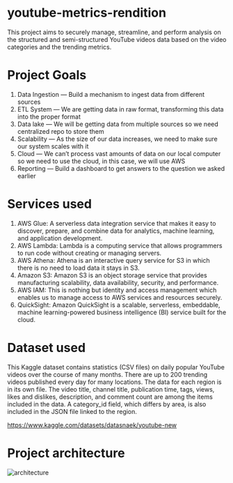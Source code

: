# youtube-metrics-rendition

This project aims to securely manage, streamline, and perform analysis on the structured and semi-structured YouTube videos data based on the video categories and the trending metrics.

# Project Goals

1. Data Ingestion — Build a mechanism to ingest data from different sources
2. ETL System — We are getting data in raw format, transforming this data into the proper format
3. Data lake — We will be getting data from multiple sources so we need centralized repo to store them
4. Scalability — As the size of our data increases, we need to make sure our system scales with it
5. Cloud — We can’t process vast amounts of data on our local computer so we need to use the cloud, in this case, we will use AWS
6. Reporting — Build a dashboard to get answers to the question we asked earlier

# Services used

1. AWS Glue: A serverless data integration service that makes it easy to discover, prepare, and combine data for analytics, machine learning, and application development.
2. AWS Lambda: Lambda is a computing service that allows programmers to run code without creating or managing servers.
3. AWS Athena: Athena is an interactive query service for S3 in which there is no need to load data it stays in S3.
4. Amazon S3: Amazon S3 is an object storage service that provides manufacturing scalability, data availability, security, and performance.
5. AWS IAM: This is nothing but identity and access management which enables us to manage access to AWS services and resources securely.
6. QuickSight: Amazon QuickSight is a scalable, serverless, embeddable, machine learning-powered business intelligence (BI) service built for the cloud.

# Dataset used

This Kaggle dataset contains statistics (CSV files) on daily popular YouTube videos over the course of many months. There are up to 200 trending videos published every day for many locations. The data for each region is in its own file. The video title, channel title, publication time, tags, views, likes and dislikes, description, and comment count are among the items included in the data. A category_id field, which differs by area, is also included in the JSON file linked to the region.

https://www.kaggle.com/datasets/datasnaek/youtube-new

# Project architecture

![architecture](https://github.com/rjs-7399/youtube-metrics-rendition/assets/38734146/ec188046-129f-4235-98fe-98dbbf2299f4)

